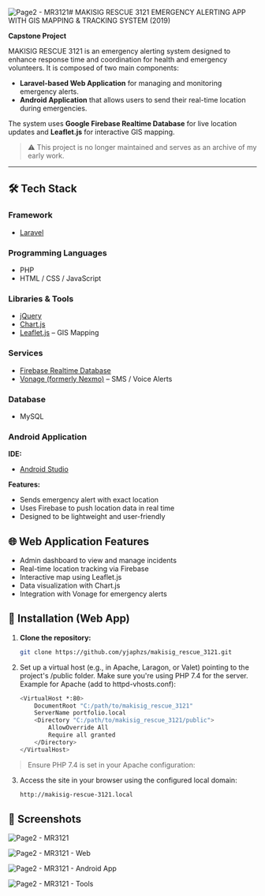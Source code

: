 ![Page2 - MR3121](https://github.com/user-attachments/assets/07e17e72-43a2-41db-858d-73d3918611d6)# MAKISIG RESCUE 3121 EMERGENCY ALERTING APP WITH GIS MAPPING & TRACKING SYSTEM (2019)

**Capstone Project**

MAKISIG RESCUE 3121 is an emergency alerting system designed to enhance response time and coordination for health and emergency volunteers. It is composed of two main components:

- **Laravel-based Web Application** for managing and monitoring emergency alerts.
- **Android Application** that allows users to send their real-time location during emergencies.

The system uses **Google Firebase Realtime Database** for live location updates and **Leaflet.js** for interactive GIS mapping.

> ⚠️ This project is no longer maintained and serves as an archive of my early work.

---

## 🛠️ Tech Stack

### Framework
- [Laravel](https://laravel.com/)

### Programming Languages
- PHP
- HTML / CSS / JavaScript


### Libraries & Tools
- [jQuery](https://jquery.com/)
- [Chart.js](https://www.chartjs.org/)
- [Leaflet.js](https://leafletjs.com/) – GIS Mapping

### Services
- [Firebase Realtime Database](https://firebase.google.com/products/realtime-database)
- [Vonage (formerly Nexmo)](https://www.vonage.com/) – SMS / Voice Alerts

### Database
- MySQL

### Android Application

**IDE:**
- [Android Studio](https://developer.android.com/studio)

**Features:**
- Sends emergency alert with exact location
- Uses Firebase to push location data in real time
- Designed to be lightweight and user-friendly

## 🌐 Web Application Features

- Admin dashboard to view and manage incidents
- Real-time location tracking via Firebase
- Interactive map using Leaflet.js
- Data visualization with Chart.js
- Integration with Vonage for emergency alerts

## 🚀 Installation (Web App)

1. **Clone the repository:**
   ```bash
   git clone https://github.com/yjaphzs/makisig_rescue_3121.git

2. Set up a virtual host (e.g., in Apache, Laragon, or Valet) pointing to the project's /public folder. Make sure you're using PHP 7.4 for the server.
Example for Apache (add to httpd-vhosts.conf):
    ```bash
    <VirtualHost *:80>
        DocumentRoot "C:/path/to/makisig_rescue_3121"
        ServerName portfolio.local
        <Directory "C:/path/to/makisig_rescue_3121/public">
            AllowOverride All
            Require all granted
        </Directory>
    </VirtualHost>

  > Ensure PHP 7.4 is set in your Apache configuration:

3. Access the site in your browser using the configured local domain:
    ```bash
    http://makisig-rescue-3121.local

## 📸 Screenshots
![Page2 - MR3121](https://github.com/user-attachments/assets/f42fb136-3cb5-4bf4-a10b-969ee20ec8b0)

![Page2 - MR3121 - Web](https://github.com/user-attachments/assets/ff1caa71-d702-4758-8f7a-3b792bb2ddaf)

![Page2 - MR3121 - Android App](https://github.com/user-attachments/assets/71fb8b46-befd-46da-8e15-9bdc9edbadb0)

![Page2 - MR3121 - Tools](https://github.com/user-attachments/assets/3d5636b4-9485-45ce-9a4c-57736fa6280a)

